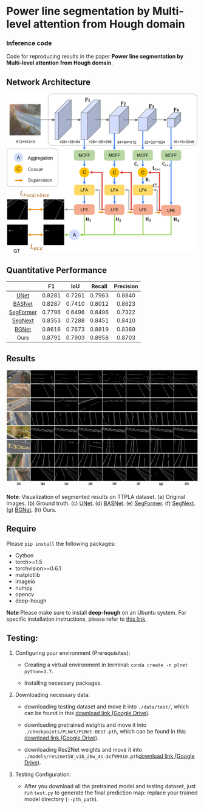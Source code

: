 # Power line segmentation by Multi-level attention from Hough domain

### Inference code
Code for reproducing results in the paper __Power line segmentation by Multi-level attention from Hough domain__.

## Network Architecture
![pipeline](https://github.com/JYYMALL/PLNet/blob/main/pipeline.png)

## Quantitative Performance
|       | F1 | IoU | Recall | Precision |
| :------:| :--------: | :--------: |:--------: | :--------: |
| [UNet](https://arxiv.org/pdf/1505.04597.pdf) | 0.8281 | 0.7261 |0.7963 | 0.8840 |
|[BASNet](https://arxiv.org/pdf/2101.04704.pdf)| 0.8287 | 0.7410 |0.8012 | 0.8623 |
| [SegFormer](https://proceedings.neurips.cc/paper/2021/file/64f1f27bf1b4ec22924fd0acb550c235-Paper.pdf)| 0.7796 | 0.6496 |0.8496 | 0.7322 |
| [SegNext](https://proceedings.neurips.cc/paper_files/paper/2022/file/08050f40fff41616ccfc3080e60a301a-Paper-Conference.pdf)| 0.8353 | 0.7288 |0.8451 | 0.8410 |
| [BGNet](https://arxiv.org/pdf/2207.00794.pdf) | 0.8618 | 0.7673 |0.8819 | 0.8369 |
| Ours| 0.8791 | 0.7903 |0.8958 | 0.8703 |

## Results
<p align="center">
<img src="https://github.com/JYYMALL/PLNet/blob/main/result.png", width="720">
</p>

__Note__: Visualization of segmented results on TTPLA dataset. (a) Original Images. (b) Ground truth. (c) [UNet](https://arxiv.org/pdf/1505.04597.pdf). (d) [BASNet](https://arxiv.org/pdf/2101.04704.pdf).
(e) [SegFormer](https://proceedings.neurips.cc/paper/2021/file/64f1f27bf1b4ec22924fd0acb550c235-Paper.pdf). (f) [SegNext](https://proceedings.neurips.cc/paper_files/paper/2022/file/08050f40fff41616ccfc3080e60a301a-Paper-Conference.pdf). (g) [BGNet](https://arxiv.org/pdf/2207.00794.pdf). (h) Ours.

## Require
Please `pip install` the following packages:
- Cython
- torch>=1.5
- torchvision>=0.6.1
- matplotlib
- imageio
- numpy
- opencv
- deep-hough
  
__Note__:Please make sure to install __deep-hough__ on an Ubuntu system. For specific installation instructions, please refer to [this link](https://github.com/Hanqer/deep-hough-transform#requirements).
## Testing:
1. Configuring your environment (Prerequisites):
    
    + Creating a virtual environment in terminal: `conda create -n plnet python=3.7`.
    
    + Installing necessary packages.

2. Downloading necessary data:

    + downloading testing dataset and move it into `./data/test/`, 
    which can be found in this [download link (Google Drive)](https://drive.google.com/file/d/1iOwioenpnfYKlpOXZIHWykCbRo1YLI-U/view?usp=sharing).
    
    + downloading pretrained weights and move it into `./checkpoints/PLNet/PLNet-BEST.pth`, 
    which can be found in this [download link (Google Drive)](https://drive.google.com/file/d/1jT5Fx7kbYVkoXiwAOOQP7ZTtDGoTtYOx/view?usp=sharing).
    
    + downloading Res2Net weights and move it into `./models/res2net50_v1b_26w_4s-3cf99910.pth`[download link (Google Drive)](https://drive.google.com/file/d/1EFoiK8XDzTZKjPsruHPwEtKJ65v3W9Ib/view?usp=sharing).

3. Testing Configuration:

    + After you download all the pretrained model and testing dataset, just run `test.py` to generate the final prediction map: 
    replace your trained model directory (`--pth_path`).


